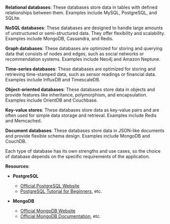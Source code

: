 **Relational databases**: These databases store data in tables with defined relationships between them. Examples include MySQL, PostgreSQL, and SQLite.

**NoSQL databases**: These databases are designed to handle large amounts of unstructured or semi-structured data. They offer flexibility and scalability. Examples include MongoDB, Cassandra, and Redis.

**Graph databases**: These databases are optimized for storing and querying data that consists of nodes and edges, such as social networks or recommendation systems. Examples include Neo4j and Amazon Neptune.

**Time-series databases**: These databases are optimized for storing and retrieving time-stamped data, such as sensor readings or financial data. Examples include InfluxDB and TimescaleDB.

**Object-oriented databases**: These databases store data in objects and provide features like inheritance, polymorphism, and encapsulation. Examples include OrientDB and Couchbase.

**Key-value stores**: These databases store data as key-value pairs and are often used for simple data storage and retrieval. Examples include Redis and Memcached.

**Document databases**: These databases store data in JSON-like documents and provide flexible schema design. Examples include MongoDB and CouchDB.

Each type of database has its own strengths and use cases, so the choice of database depends on the specific requirements of the application.

**Resources**:

* **PostgreSQL**
    * [Official PostgreSQL Website](https://www.postgresql.org/)
    * [PostgreSQL Tutorial for Beginners](https://www.youtube.com/watch?v=eMIxuk0nOkU), etc.

* **MongoDB**
    * [Official MongoDB Website](https://www.mongodb.com/)
    * [Official MongoDB Documentation](https://www.mongodb.com/docs/), etc.
